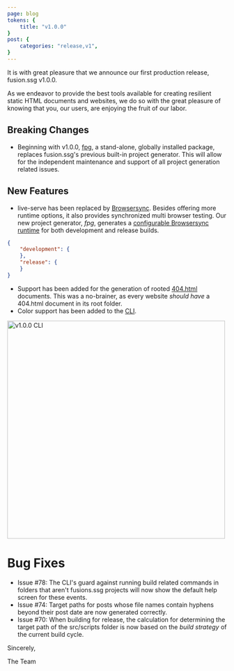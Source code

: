 ```yaml
---
page: blog
tokens: {
    title: "v1.0.0"
}
post: {
    categories: "release,v1",
}
---
```

It is with great pleasure that we announce our first production release, fusion.ssg v1.0.0.
<!-- end -->
 As we endeavor to provide the best tools available for creating resilient static HTML documents and websites, we do so with the great pleasure of knowing that you, our users, are enjoying the fruit of our labor.

## Breaking Changes

- Beginning with v1.0.0, <a href="{baseURL}/docs/projectgenerator">fpg</a>, a stand-alone, globally installed package, replaces fusion.ssg's previous built-in project generator. This will allow for the independent maintenance and support of all project generation related issues.

## New Features

- live-serve has been replaced by [Browsersync](https://browsersync.io/). Besides offering more runtime options, it also provides synchronized multi browser testing. Our new project generator, _fpg_, generates a <a href="{baseURL}/docs/configuration/browsersync-configuration">configurable Browsersync runtime</a> for both development and release builds.

```json
{
    "development": {
    },
    "release": {
    }
}
```
- Support has been added for the generation of rooted <a href="{baseURL}/docs/htmldocuments/404-pages">404.html</a> documents. This was a no-brainer, as every website _should have_ a 404.html document in its root folder.
- Color support has been added to the <a href="{baseURL}/docs/cli">CLI</a>.

<img src="{baseURL}/media/posts/v1.0.0-CLI.png" alt="v1.0.0 CLI" width="500">

# Bug Fixes

- Issue #78: The CLI's guard against running build related commands in folders that aren't fusions.ssg projects will now show the default help screen for these events.
- Issue #74: Target paths for posts whose file names contain hyphens beyond their post date are now generated correctly.
- Issue #70: When building for release, the calculation for determining the target path of the src/scripts folder is now based on the _build strategy_ of the current build cycle.

Sincerely,

The Team
